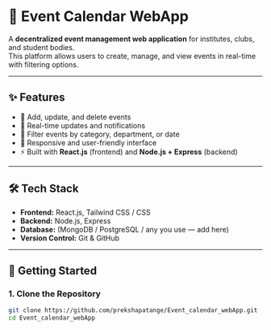 # 📅 Event Calendar WebApp  

A **decentralized event management web application** for institutes, clubs, and student bodies.  
This platform allows users to create, manage, and view events in real-time with filtering options.  

---

## ✨ Features  
- 📌 Add, update, and delete events  
- 🔔 Real-time updates and notifications  
- 🎯 Filter events by category, department, or date  
- 📱 Responsive and user-friendly interface  
- ⚡ Built with **React.js** (frontend) and **Node.js + Express** (backend)  

---

## 🛠️ Tech Stack  
- **Frontend:** React.js, Tailwind CSS / CSS  
- **Backend:** Node.js, Express  
- **Database:** (MongoDB / PostgreSQL / any you use — add here)  
- **Version Control:** Git & GitHub  

---

## 🚀 Getting Started  

### 1. Clone the Repository  
```bash
git clone https://github.com/prekshapatange/Event_calendar_webApp.git
cd Event_calendar_webApp
